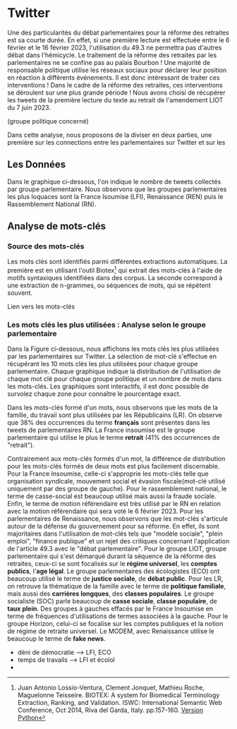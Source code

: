# Twitter

Une des particularités du débat parlementaires pour la réforme des retraites est sa courte durée. En effet, si une première lecture est effectuée entre le 6 février et le 16 février 2023, l'utilisation du 49.3 ne permettra pas d'autres débat dans l'hémicycle. Le traitement de la réforme des retraites par les parlementaires ne se confine pas au palais Bourbon ! Une majorité de responsable politique utilise les réseaux sociaux pour déclarer leur position en réaction à différents événements. Il est donc intéressant de traiter ces interventions ! Dans le cadre de la réforme des retraites, ces interventions se déroulent sur une plus grande période ! Nous avons choisi de récupérer les tweets de la première lecture du texte au retrait de l'amendement LIOT du 7 juin 2023.

(groupe politique concerné)

Dans cette analyse, nous proposons de la diviser en deux parties, une première sur les connections entre les parlementaires sur Twitter et sur les 

## Les Données

Dans le graphique ci-dessous, l'on indique le nombre de tweets collectés par groupe parlementaire. Nous observons que les groupes parlementaires les plus loquaces sont la France Isoumise (LFI), Renaissance (REN) puis le Rassemblement National (RN).


## Analyse de mots-clés

### Source des mots-clés

Les mots clés sont identifiés parmi différentes extractions automatiques. La première est en utilisant l'outil Biotex[^biotex-article] qui extrait des mots-clés à l'aide de motifs syntaxiques identifiées dans des corpus. La seconde correspond à une extraction de n-grammes, ou séquences de mots, qui se répètent souvent.

Lien vers les mots-clés


[^biotex-article]: Juan Antonio Lossio-Ventura, Clement Jonquet, Mathieu Roche, Maguelonne Teisseire. BIOTEX: A system for Biomedical Terminology Extraction, Ranking, and Validation. ISWC: International Semantic Web Conference, Oct 2014, Riva del Garda, Italy. pp.157-160. [Version Python](https://github.com/Jacobe2169/Biotex4Py)


### Les mots clés les plus utilisées : Analyse selon le groupe parlementaire

Dans la Figure ci-dessous, nous affichons les mots clés les plus utilisées par les parlementaires sur Twitter. La sélection de mot-clé s'effectue en récupérant les 10 mots clés les plus utilisées pour chaque groupe parlementaire. Chaque graphique indique la distribution de l'utilisation de chaque mot clé pour chaque groupe politique et un nombre de mots dans les mots-clés. Les graphiques sont interactifs, il est donc possible de survolez chaque zone pour connaître le pourcentage exact.

Dans les mots-clés formé d'un mots, nous observons que les mots de la famille, du travail sont plus utilisées par les Républicains (LR). On observe que 38% des occurrences du terme **français** sont présentes dans les tweets de parlementaires RN. La France insoumise est le groupe parlementaire qui utilise le plus le terme **retrait** (41% des occurrences de "retrait").

Contrairement aux mots-clés formés d'un mot, la différence de distribution pour les mots-clés formés de deux mots est plus facilement discernable. Pour la France Insoumise, celle-ci s'approprie les mots-clés telle que organisation syndicale, mouvement social et évasion fiscale(mot-clé utilisé uniquement par des groupe de gauche). Pour le rassemblement national, le terme de casse-social est beaucoup utilisé mais aussi la fraude sociale. Enfin, le terme de motion référendaire est très utilisé par le RN en relation avec la motion référendaire qui sera voté le 6 février 2023. Pour les parlementaires de Renaissance, nous observons que les mot-clés s'articule autour de la défense du gouvernement pour sa réforme. En effet, ils sont majoritaires dans l'utilisation de mot-clés tels que "modèle sociale", "plein emploi", "finance publique" et un rejet des critiques concernant l'application de l'article 49.3 avec le "débat parlementaire". Pour le groupe LIOT, groupe parlementaire qui s'est démarqué durant la séquence de la réforme des retraites, ceux-ci se sont focalisés sur le **régime universel**, les **comptes publics**, l'**age légal**. Le groupe parlementaires des écologistes (ECO) ont beaucoup utilisé le terme de **justice sociale**, de **débat public**. Pour les LR, on retrouve la thématique de la famille avec le terme de **politique familiale**, mais aussi des **carrières longques**, des **classes populaires**. Le groupe socialiste (SOC) parle beaucoup de **casse sociale**, **classe populaire**, de **taux plein**. Des groupes à gauches effacés par le France Insoumise en terme de fréquences d'utilisations de termes associées à la gauche. Pour le groupe Horizon, celui-ci se focalise sur les comptes publiques et la notion de régime de retraite universel. Le MODEM, avec Renaissance utilise le beaucoup le terme de **fake news**.


- déni de démocratie --> LFI, ECO
- temps de travails --> LFI et écolol
- 